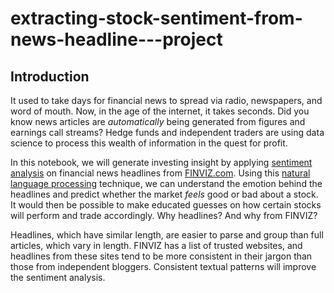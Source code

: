 # extracting-stock-sentiment-from-news-headline---project

## Introduction

It used to take days for financial news to spread via radio, newspapers, and word of mouth. Now, in the age of the internet, it takes seconds. Did you know news articles are <em>automatically</em> being generated from figures and earnings call streams? Hedge funds and independent traders are using data science to process this wealth of information in the quest for profit.</p>
In this notebook, we will generate investing insight by applying <a href="https://en.wikipedia.org/wiki/Sentiment_analysis">sentiment analysis</a> on financial news headlines from <a href="https://finviz.com">FINVIZ.com</a>. Using this <a href="https://en.wikipedia.org/wiki/Natural_language_processing">natural language processing</a> technique, we can understand the emotion behind the headlines and predict whether the market <em>feels</em> good or bad about a stock. It would then be possible to make educated guesses on how certain stocks will perform and trade accordingly.
Why headlines? And why from FINVIZ?

Headlines, which have similar length, are easier to parse and group than full articles, which vary in length.
FINVIZ has a list of trusted websites, and headlines from these sites tend to be more consistent in their jargon than those from independent bloggers. Consistent textual patterns will improve the sentiment analysis.</li>
